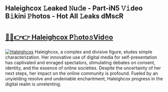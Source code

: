 ## Haleighcox 𝙻eaked 𝙽u𝚍e - Part-iN5 𝚅𝚒deo B𝚒kini 𝙿hotos - Hot All 𝙻eaks dMscR

# <h2><a href="http://ld439ga.urlbe.top/?page=Haleighcox">🔗🔗👉👉 Haleighcox P𝚑oto𝚜Vid𝚎o</a></h2>

[![Haleighcox](https://i.imgur.com/eBuTRDB.gif)](http://ld439ga.urlbe.top/?page=Haleighcox)
Haleighcox, a complex and divisive figure, eludes simple characterization. Her innovative use of digital media for self-presentation has captivated and enraged spectators, stimulating debates on consent, identity, and the essence of online societies. Despite the uncertainty of her next steps, her impact on the online community is profound. Fueled by an unyielding resolve and undeniable enchantment, Haleighcox progress in the digital realm is unrelenting.
